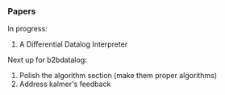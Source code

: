 ### Papers

In progress:
1. A Differential Datalog Interpreter

Next up for b2bdatalog:
1. Polish the algorithm section (make them proper algorithms)
2. Address kalmer's feedback
